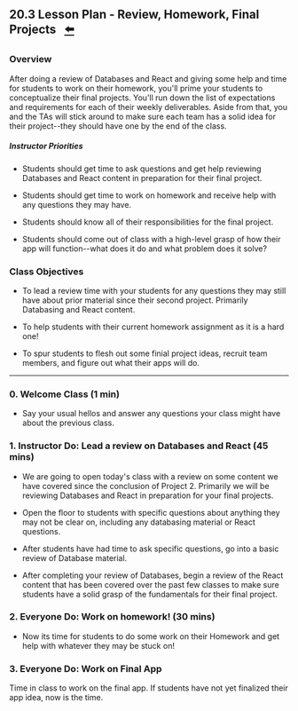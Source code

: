 ## 20.3 Lesson Plan - Review, Homework, Final Projects <!--links--> &nbsp; [⬅️](../04-Day/04-Day-LessonPlan.md) &nbsp; 

### Overview

After doing a review of Databases and React and giving some help and time for students to work on their homework, you'll prime your students to conceptualize their final projects. You'll run down the list of expectations and requirements for each of their weekly deliverables. Aside from that, you and the TAs will stick around to make sure each team has a solid idea for their project--they should have one by the end of the class.

##### Instructor Priorities

* Students should get time to ask questions and get help reviewing Databases and React content in preparation for their final project.

* Students should get time to work on homework and receive help with any questions they may have.

* Students should know all of their responsibilities for the final project.

* Students should come out of class with a high-level grasp of how their app will function--what does it do and what problem does it solve?

### Class Objectives

* To lead a review time with your students for any questions they may still have about prior material since their second project. Primarily Databasing and React content.

* To help students with their current homework assignment as it is a hard one!

* To spur students to flesh out some finial project ideas, recruit team members, and figure out what their apps will do.

- - -

### 0. Welcome Class (1 min)

* Say your usual hellos and answer any questions your class might have about the previous class.

### 1. Instructor Do: Lead a review on Databases and React (45 mins)

* We are going to open today's class with a review on some content we have covered since the conclusion of Project 2. Primarily we will be reviewing Databases and React in preparation for your final projects.

* Open the floor to students with specific questions about anything they may not be clear on, including any databasing material or React questions.

* After students have had time to ask specific questions, go into a basic review of Database material.

* After completing your review of Databases, begin a review of the React content that has been covered over the past few classes to make sure students have a solid grasp of the fundamentals for their final project.

### 2. Everyone Do: Work on homework! (30 mins)

* Now its time for students to do some work on their Homework and get help with whatever they may be stuck on!

### 3. Everyone Do: Work on Final App

Time in class to work on the final app. If students have not yet finalized
their app idea, now is the time.
